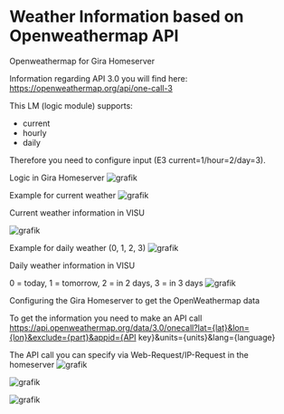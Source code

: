 # Weather Information based on Openweathermap API
 Openweathermap for Gira Homeserver

Information regarding API 3.0 you will find here: https://openweathermap.org/api/one-call-3


This LM (logic module) supports:
- current
- hourly
- daily

Therefore you need to configure input (E3 current=1/hour=2/day=3).



Logic in Gira Homeserver
![grafik](https://github.com/user-attachments/assets/22630b76-7bd7-428d-977c-014464f98792)


Example for current weather
![grafik](https://github.com/user-attachments/assets/c436e182-e57f-4e30-99af-55c4afce4826)

Current weather information in VISU

![grafik](https://github.com/user-attachments/assets/76e5da28-3cbd-47a2-a2ea-d2c937b05489)


Example for daily weather (0, 1, 2, 3)
![grafik](https://github.com/user-attachments/assets/da71461e-912c-4cd9-94ca-a7b6bdd5654e)

Daily weather information in VISU

0 = today, 1 = tomorrow, 2 = in 2 days, 3 = in 3 days
![grafik](https://github.com/user-attachments/assets/bc7bf27e-af0c-49d7-835c-297cf326fe65)

Configuring the Gira Homeserver to get the OpenWeathermap data

To get the information you need to make an API call
https://api.openweathermap.org/data/3.0/onecall?lat={lat}&lon={lon}&exclude={part}&appid={API key}&units={units}&lang={language}

The API call you can specify via Web-Request/IP-Request in the homeserver
![grafik](https://github.com/user-attachments/assets/caf1665f-58a9-4fc6-a683-bfd16af53f8b)

![grafik](https://github.com/user-attachments/assets/2b8077e4-1563-42ee-9478-25a7d4eef3ba)

![grafik](https://github.com/user-attachments/assets/5f2525f0-9476-499f-99f5-91b78ccae17a)

